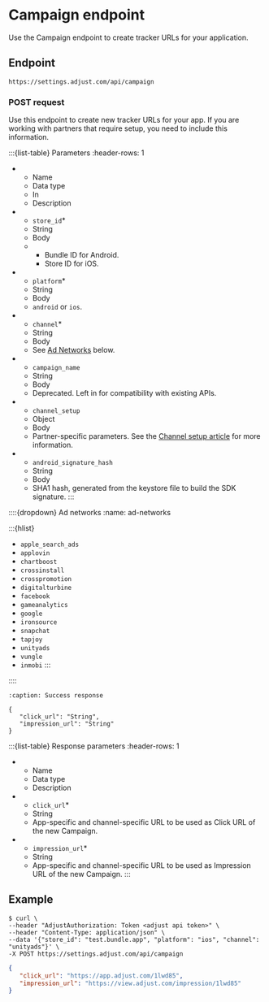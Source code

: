 # Campaign endpoint
Use the Campaign endpoint to create tracker URLs for your application.

## Endpoint

```text
https://settings.adjust.com/api/campaign
```

### POST request

Use this endpoint to create new tracker URLs for your app. If you are working with partners that require setup, you need to include this information.

:::{list-table} Parameters
:header-rows: 1

* - Name
   - Data type
   - In
   - Description
* - `store_id`* 
   - String
   - Body	
   - 
      * Bundle ID for Android.
      * Store ID for iOS.
* - `platform`*
   - String
   - Body
   - `android` or `ios`.
* - `channel`*
   - String
   - Body
   - See [Ad Networks](#ad-networks) below.
* - `campaign_name`
   - String
   - Body
   - Deprecated. Left in for compatibility with existing APIs.
* - `channel_setup`
   - Object
   - Body
   - Partner-specific parameters. See the [Channel setup article](channel-setup.md) for more information.
* - `android_signature_hash`
   - String
   - Body
   - SHA1 hash, generated from the keystore file to build the SDK signature.
:::

::::{dropdown} Ad networks
:name: ad-networks

:::{hlist}
* `apple_search_ads`
* `applovin`
* `chartboost`
* `crossinstall`
* `crosspromotion`
* `digitalturbine`
* `facebook`
* `gameanalytics`
* `google`
* `ironsource`
* `snapchat`
* `tapjoy`
* `unityads`
* `vungle`
* `inmobi`
:::

::::

```{code-block} json
:caption: Success response

{
   "click_url": "String",
   "impression_url": "String"
}
```

:::{list-table} Response parameters
:header-rows: 1

* - Name
   - Data type
   - Description
* - `click_url`*
   - String
   - App-specific and channel-specific URL to be used as Click URL of the new Campaign.
* - `impression_url`*
   - String
   - App-specific and channel-specific URL to be used as Impression URL of the new Campaign.
:::

## Example

```console
$ curl \
--header "AdjustAuthorization: Token <adjust api token>" \
--header "Content-Type: application/json" \
--data '{"store_id": "test.bundle.app", "platform": "ios", "channel": "unityads"}' \
-X POST https://settings.adjust.com/api/campaign
```

```json
{
   "click_url": "https://app.adjust.com/1lwd85",
   "impression_url": "https://view.adjust.com/impression/1lwd85"
}
```
